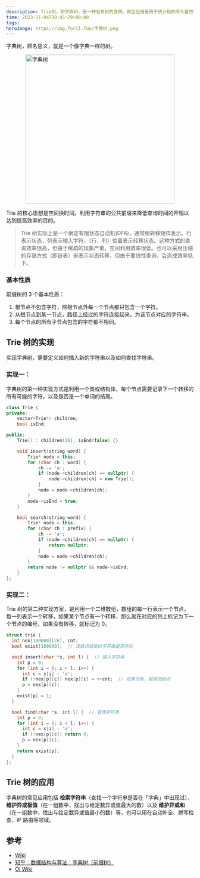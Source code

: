 ```yaml
---
description: Trie树，即字典树，是一种哈希树的变种。典型应用是用于统计和排序大量的字符串（但不仅限于字符串），所以经常被搜索引擎系统用于文本词频统计。它的优点是：利用字符串的公共前缀来减少查询时间，最大限度地减少无谓的字符串比较。
time: 2023-11-04T20:45:29+08:00
tags: 
heroImage: https://img.foril.fun/字典树.png
---
```


字典树，顾名思义，就是一个像字典一样的树。

<img alt="字典树" src="https://img.foril.fun/字典树.png" width=400px style="display: block; margin:10px auto"/>

Trie 的核心思想是空间换时间。利用字符串的公共前缀来降低查询时间的开销以达到提高效率的目的。

> Trie 树实际上是一个确定有限状态自动机(DFA)，通常用转移矩阵表示。行表示状态，列表示输入字符，（行，列）位置表示转移状态。这种方式的查询效率很高，但由于稀疏的现象严重，空间利用效率很低。也可以采用压缩的存储方式（即链表）来表示状态转移，但由于要线性查询，会造成效率低下。

### 基本性质

前缀树的 3 个基本性质：

1. 根节点不包含字符，除根节点外每一个节点都只包含一个字符。
2. 从根节点到某一节点，路径上经过的字符连接起来，为该节点对应的字符串。
3. 每个节点的所有子节点包含的字符都不相同。

## Trie 树的实现

实现字典树，需要定义如何插入新的字符串以及如何查找字符串。

### 实现一：

字典树的第一种实现方式是利用一个类或结构体，每个节点需要记录下一个转移的所有可能的字符，以及是否是一个单词的结尾。

```cpp
class Trie {
private:
    vector<Trie*> children;
    bool isEnd;

public:
    Trie() : children(26), isEnd(false) {}

    void insert(string word) {
        Trie* node = this;
        for (char ch : word) {
            ch -= 'a';
            if (node->children[ch] == nullptr) {
                node->children[ch] = new Trie();
            }
            node = node->children[ch];
        }
        node->isEnd = true;
    }

    bool search(string word) {
        Trie* node = this;
        for (char ch : prefix) {
            ch -= 'a';
            if (node->children[ch] == nullptr) {
                return nullptr;
            }
            node = node->children[ch];
        }
        return node != nullptr && node->isEnd;
    }
};
```

### 实现二：

Trie 树的第二种实现方案，是利用一个二维数组，数组的每一行表示一个节点，每一列表示一个转移，如果某个节点有一个转移，那么就在对应的列上标记为下一个节点的编号，如果没有转移，就标记为 0。

```cpp
struct trie {
  int nex[100000][26], cnt;
  bool exist[100000];  // 该结点结尾的字符串是否存在

  void insert(char *s, int l) {  // 插入字符串
    int p = 0;
    for (int i = 0; i < l; i++) {
      int c = s[i] - 'a';
      if (!nex[p][c]) nex[p][c] = ++cnt;  // 如果没有，就添加结点
      p = nex[p][c];
    }
    exist[p] = 1;
  }

  bool find(char *s, int l) {  // 查找字符串
    int p = 0;
    for (int i = 0; i < l; i++) {
      int c = s[i] - 'a';
      if (!nex[p][c]) return 0;
      p = nex[p][c];
    }
    return exist[p];
  }
};
```

## Trie 树的应用

字典树的常见应用包括 **检索字符串**（查找一个字符串是否在「字典」中出现过）、**维护异或极值**（在一组数中，找出与给定数异或值最大的数）以及 **维护异或和**（在一组数中，找出与给定数异或值最小的数）等，也可以用在自动补全、拼写检查、IP 路由等领域。

## 参考

* [Wiki](https://zh.wikipedia.org/wiki/Trie)
* [知乎：数据结构与算法：字典树（前缀树）](https://zhuanlan.zhihu.com/p/28891541)
* [OI Wiki](https://oi-wiki.org/string/trie/)